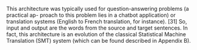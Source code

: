 This architecture was typically used for question-answering problems (a practical ap-
proach to this problem lies in a chatbot application) or translation systems (English to
French translation, for instance). [31] So, input and output are the words from the source
and target sentences. In fact, this architecture is an evolution of the classical Statistical
Machine Translation (SMT) system (which can be found described in Appendix B).